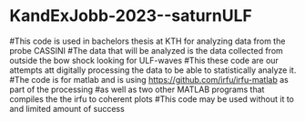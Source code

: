 # KandExJobb-2023--saturnULF

#This code is used in bachelors thesis at KTH for analyzing data from the probe CASSINI
#The data that will be analyzed is the data collected from outside the bow shock looking for ULF-waves
#This these code are our attempts att digitally processing the data to be able to statistically analyze it.
#The code is for matlab and is using https://github.com/irfu/irfu-matlab as part of the processing
#as well as two other MATLAB programs that compiles the the irfu to coherent plots
#This code may be used without it to and limited amount of success
